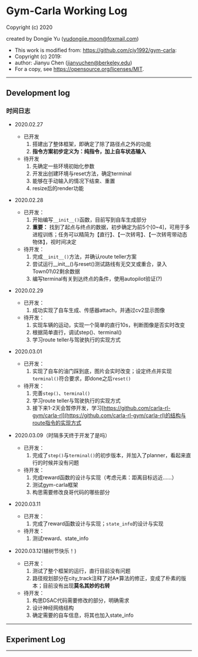 # Gym-Carla Working Log

Copyright (c) 2020

created by Dongjie Yu (yudongjie.moon@foxmail.com)

* This work is modified from: <https://github.com/cjy1992/gym-carla>:
* Copyright (c) 2019:
* author: Jianyu Chen (jianyuchen@berkeley.edu)
* For a copy, see <https://opensource.org/licenses/MIT>.

---

## **Development log**
### **时间日志**
* 2020.02.27
    * 已开发
        1. 搭建出了整体框架，即确定了除了路径点之外的功能
        2. **指令方案初步定义为：纯指令，加上自车状态输入**
    * 待开发
        1. 先确定一些环境初始化参数
        2. 开发出创建环境与reset方法，确定terminal
        3. 能够在手动输入的情况下结束、重置
        4. resize后的render功能
* 2020.02.28
    * 已开发：
        1. 开始编写```__init__()```函数，目前写到自车生成部分
        2. **重要：**
           找到了起点与终点的数据，初步确定为前5个[0~4]，可用于多进程训练；任务可以精简为【直行】、【一次转弯】、【一次转弯带动态物体】，视时间决定
    * 待开发：
        1. 完成```__init__()```方法，并确认route teller方案
        2. 尝试运行__init__()与reset()测试路线有无交叉或重合，录入Town01\02剩余数据
        3. 编写terminal有关到达终点的条件，使用autopilot验证(?)
* 2020.02.29
    * 已开发：
        1. 成功实现了自车生成、传感器attach，并通过cv2显示图像
    * 待开发：
        1. 实现车辆的运动，实现一个简单的直行10s，判断图像是否实时改变
        2. 根据简单直行，调试step()、terminal()
        3. 学习route teller与驾驶执行的实现方式
* 2020.03.01
    * 已开发：
        1. 实现了自车的油门踩到底，图片会实时改变；设定终点并实现```terminal()```符合要求，即done之后```reset()```
    * 待开发：
        1. 完善```step()```、```terminal()```
        2. 学习route teller与驾驶执行的实现方式
        3. 接下来1-2天会暂停开发，学习[https://github.com/carla-rl-gym/carla-rl](https://github.com/carla-rl-gym/carla-rl)的结构与route指令的实现方式

* 2020.03.09（时隔多天终于开发了是吗）
    * 已开发：
        1. 完成了```step()```与```terminal()```的初步版本，并加入了planner，看起来直行的时候并没有问题
    * 待开发：
        1. 完成reward函数的设计与实现（考虑元素：距离目标远近……）
        2. 测试gym-carla框架
        3. 构思需要修改良哥代码的哪些部分

* 2020.03.11
    * 已开发：
        1. 完成了reward函数设计与实现；```state_info```的设计与实现
    * 待开发：
        1. 测试reward、state_info
* 2020.03.12(植树节快乐！)
    * 已开发：
        1. 测试了整个框架的运行，直行目前没有问题
        2. 路径规划部分在city_track注释了对A*算法的修正，变成了朴素的版本；目前没有出现**莫名其妙的右转**
    * 待开发：
        1. 构思DSAC代码需要修改的部分，明确需求
        2. 设计神经网络结构
        3. 确定需要的自车信息，将其也加入state_info
---

## **Experiment Log**


---